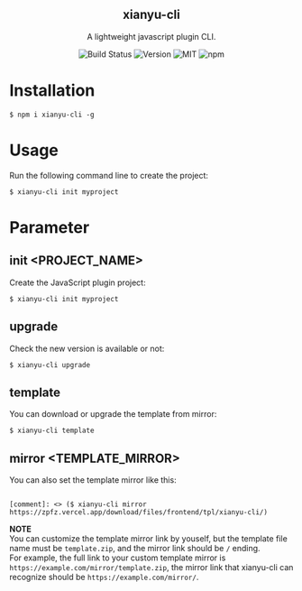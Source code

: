 <h2 align="center">xianyu-cli</h2>

<p align="center">A lightweight javascript plugin CLI.</p>

<p align="center">
<img src="https://img.shields.io/badge/build-passing-brightgreen?style=flat-square" alt="Build Status">
<img src="https://img.shields.io/github/package-json/v/zpfz/js-plugin-cli?style=flat-square&color=orange" alt="Version">
<img src="https://img.shields.io/badge/license-MIT-brightgreen?style=flat-square&color=blue" alt="MIT">
<img alt="npm" src="https://img.shields.io/npm/dt/js-plugin-cli?style=flat-square&color=red" alt="downloads">
</p>

# Installation
```
$ npm i xianyu-cli -g
```
# Usage
Run the following command line to create the project:
```
$ xianyu-cli init myproject
```

# Parameter
## init <PROJECT_NAME>
Create the JavaScript plugin project:
```
$ xianyu-cli init myproject
```

## upgrade
Check the new version is available or not:
```
$ xianyu-cli upgrade
```

## template
You can download or upgrade the template from mirror:
```
$ xianyu-cli template
```

## mirror <TEMPLATE_MIRROR>
You can also set the template mirror like this:
```

[comment]: <> ($ xianyu-cli mirror https://zpfz.vercel.app/download/files/frontend/tpl/xianyu-cli/)
```
**NOTE**  
You can customize the template mirror link by youself, but the template file name must be `template.zip`, and the mirror link should be `/` ending.  
For example, the full link to your custom template mirror is `https://example.com/mirror/template.zip`, the mirror link that xianyu-cli can recognize should be `https://example.com/mirror/`.  

